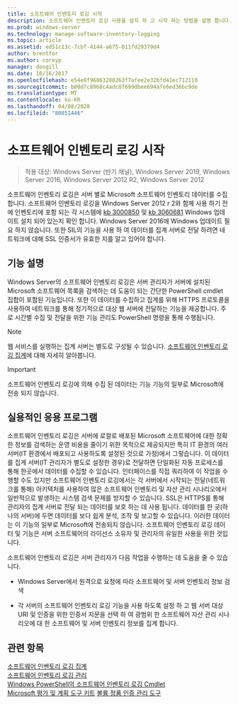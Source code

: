 ```yaml
---
title: 소프트웨어 인벤토리 로깅 시작
description: 소프트웨어 인벤토리 로깅 사용을 설치 하 고 시작 하는 방법을 설명 합니다.
ms.prod: windows-server
ms.technology: manage-software-inventory-logging
ms.topic: article
ms.assetid: ed51c13c-7cbf-4144-a675-011fd29379d4
author: brentfor
ms.author: coreyp
manager: dongill
ms.date: 10/16/2017
ms.openlocfilehash: e54e8f96863280263f7afee2e32bfd41ec712110
ms.sourcegitcommit: b00d7c8968c4adc8f699dbee694afe6ed36bc9de
ms.translationtype: MT
ms.contentlocale: ko-KR
ms.lasthandoff: 04/08/2020
ms.locfileid: "80851446"
---
```

# <a name="get-started-with-software-inventory-logging"></a>소프트웨어 인벤토리 로깅 시작

>적용 대상: Windows Server (반기 채널), Windows Server 2019, Windows Server 2016, Windows Server 2012 R2, Windows Server 2012

 소프트웨어 인벤토리 로깅은 서버 별로 Microsoft 소프트웨어 인벤토리 데이터를 수집 합니다. 소프트웨어 인벤토리 로깅을 Windows Server 2012 r 2와 함께 사용 하기 전에 인벤토리에 포함 되는 각 시스템에 [kb 3000850](https://support.microsoft.com/kb/3000850) 및 [kb 3060681](https://support.microsoft.com/kb/3060681) Windows 업데이트 설치 되어 있는지 확인 합니다. Windows Server 2016에 Windows 업데이트 필요 하지 않습니다. 또한 SIL의 기능을 사용 하 여 데이터를 집계 서버로 전달 하려면 네트워크에 대해 SSL 인증서가 유효한 지를 알고 있어야 합니다.

## <a name="feature-description"></a><a name="BKMK_OVER"></a>기능 설명
Windows Server의 소프트웨어 인벤토리 로깅은 서버 관리자가 서버에 설치된 Microsoft 소프트웨어 목록을 검색하는 데 도움이 되는 간단한 PowerShell cmdlet 집합이 포함된 기능입니다. 또한 이 데이터를 수집하고 집계를 위해 HTTPS 프로토콜을 사용하여 네트워크를 통해 정기적으로 대상 웹 서버에 전달하는 기능을 제공합니다. 주로 시간별 수집 및 전달을 위한 기능 관리도 PowerShell 명령을 통해 수행됩니다.

> [!NOTE]
> 웹 서비스를 실행하는 집계 서버는 별도로 구성될 수 있습니다. [소프트웨어 인벤토리 로깅 집계](software-inventory-logging-aggregator.md)에 대해 자세히 알아봅니다.

> [!IMPORTANT]
> 소프트웨어 인벤토리 로깅에 의해 수집 된 데이터는 기능 기능의 일부로 Microsoft에 전송 되지 않습니다.

## <a name="practical-applications"></a><a name="BKMK_APP"></a>실용적인 응용 프로그램
소프트웨어 인벤토리 로깅은 서버에 로컬로 배포된 Microsoft 소프트웨어에 대한 정확한 정보를 검색하는 운영 비용을 줄이기 위한 목적으로 제공되지만 특히 IT 환경의 여러 서버(IT 환경에서 배포되고 사용하도록 설정된 것으로 가정)에서 그렇습니다. 이 데이터를 집계 서버(IT 관리자가 별도로 설정한 경우)로 전달하면 단일화된 자동 프로세스를 통해 한곳에서 데이터를 수집할 수 있습니다. 인터페이스를 직접 쿼리하여 이 작업을 수행할 수도 있지만 소프트웨어 인벤토리 로깅에서는 각 서버에서 시작되는 전달(네트워크를 통해) 아키텍처를 사용하여 많은 소프트웨어 인벤토리 및 자산 관리 시나리오에서 일반적으로 발생하는 시스템 검색 문제를 방지할 수 있습니다. SSL은 HTTPS를 통해 관리자의 집계 서버로 전달 되는 데이터를 보호 하는 데 사용 됩니다. 데이터를 한 곳(하나의 서버)에 두면 데이터를 보다 쉽게 분석, 조작 및 보고할 수 있습니다. 이러한 데이터는 이 기능의 일부로 Microsoft에 전송되지 않습니다. 소프트웨어 인벤토리 로깅 데이터 및 기능은 서버 소프트웨어의 라이선스 소유자 및 관리자의 유일한 사용을 위한 것입니다.

소프트웨어 인벤토리 로깅은 서버 관리자가 다음 작업을 수행하는 데 도움을 줄 수 있습니다.

-   Windows Server에서 원격으로 요청에 따라 소프트웨어 및 서버 인벤토리 정보 검색

-   각 서버의 소프트웨어 인벤토리 로깅 기능을 사용 하도록 설정 하 고 웹 서버 대상 URI 및 인증을 위한 인증서 지문을 선택 하 여 광범위 한 소프트웨어 자산 관리 시나리오에 대 한 소프트웨어 및 서버 인벤토리 정보를 집계 합니다.

## <a name="see-also"></a>관련 항목
[소프트웨어 인벤토리 로깅 집계](https://technet.microsoft.com/library/mt572043.aspx)<br>
[소프트웨어 인벤토리 로깅 관리](manage-software-inventory-logging.md)<br>
[Windows PowerShell의 소프트웨어 인벤토리 로깅 Cmdlet](https://technet.microsoft.com/library/dn283390.aspx)<br>
[Microsoft 평가 및 계획 도구 키트](https://www.microsoft.com/download/en/details.aspx?id=7826)
[볼륨 정품 인증 관리 도구](https://blogs.technet.com/b/volume-licensing/)

